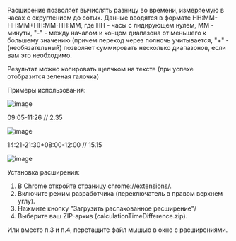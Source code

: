 Расширение позволяет вычислять разницу во времени, измеряемую в часах с округлением до сотых.
Данные вводятся в формате HH:MM-HH:MM+HH:MM-HH:MM,
где HH - часы с лидирующем нулем,
MM - минуты,
"-" - между началом и концом диапазона от меньшего к большему значению (причем переход через полночь учитывается,
"+" - (необязательный) позволяет суммировать несколько диапазонов, если вам это необходимо.

Результат можно копировать щелчком на тексте (при успехе отобразится зеленая галочка)

Примеры использования:

![image](https://github.com/user-attachments/assets/d22d1027-ab63-4dd3-891b-d4b93772855b)

09:05-11:26 // 2.35

![image](https://github.com/user-attachments/assets/c8602030-5ccd-43b0-9a15-b2e5e1de1d9e)

14:21-21:30+08:00-12:00 // 15.15

![image](https://github.com/user-attachments/assets/8552e591-a4fb-43d4-bedf-c97a45cfc92a)

Установка расширения:
1. В Chrome откройте страницу chrome://extensions/.
2. Включите режим разработчика (переключатель в правом верхнем углу).
3. Нажмите кнопку "Загрузить распакованное расширение"/
4. Выберите ваш ZIP-архив (calculationTimeDifference.zip).

Или вместо п.3 и п.4, перетащите файл мышью в окно с расширениями.
